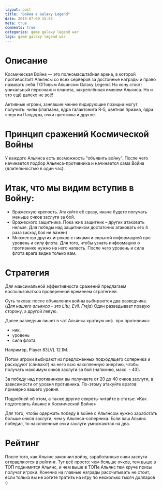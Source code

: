 ```yaml
---
layout: post
title: "Война в Galaxy Legend"
date: 2015-07-09 15:58
meta: true
comments: true
categories: game galaxy legend war
tags: game galaxy legend war
---
```


# Описание

Космическая Война — это полномасштабная арена, в которой противостоят Альянсы со всех серверов за достойные награды и право называть себя ТОПовым Альянсом Galaxy Legend. На кону стоят: уникальный персонаж и планета, закреплённая именем Альянса. Но и это ещё далеко не всё!

Активные игроки, занявшие менее лидирующие позиции могут получить: чипы флагмана, ядра галактонита R-5, цветная призма, ядра энергии Пандоры, очки престижа и другое.

# Принцип сражений Космической Войны

У каждого Альянса есть возможность "объявить войну". После чего начинается подбор Альянса-противника и начинается сама Война (длительностью в один час).

# Итак, что мы видим вступив в Войну:

* Вражескую крепость. Атакуйте её сразу, иначе будете получать меньше очков заслуги за бой.
* Вражеского защитника. Пока жив защитник – других атаковать нельзя. Для победы над защитником достаточно атаковать его 4 раза (исход боя не важен)
* Множество других игроков с никами и скрытой информацией про уровень и силу флота. Для того, чтобы узнать инфоомацию о противнике нужно на него напасть. После чего уровень и сила флота врага видна только вам.

# Стратегия

Для максимальной эффективности сражений предлагаем воспользоваться проверенной временем стратегией.

Суть такова:
после объявления войны выбираются два разведчика. (*Для нашего альянса - это Litu, Evil, Freja*)
Один разведывает правую сторону, а другой левую.

Далее разведчик пишет в чат Альянса краткую инф. про противника:

 * ник,
 * уровень
 * сила флота.

Например, Player 83LVL 12.1M.

Потом игроки выбирают из предложенных подходящего соперника и расходуют (сливают) на него всю накопленную энергию, чтобы получать максимум очков заслуги за бой (напомню, макс. - 40).

За победу над противником вы получаете от 20 до 40 очков заслуги, в зависимости от уровня противника. По-этому атакуйте врагов примерно вашего уровня.

Подробней об этом, а также другие секреты читайте в статье: «Как подготовить Альянс к Космической Войне»

Для того, чтобы одержать победу в войне с Альянсом нужно заработать больше очков заслуги, чем у Альянса-соперника. Если ваш Альянс победил, то накопленные очки заслуги умножаются на два.

# Рейтинг

После того, как Альянс закончил войну, заработанные очки заслуги отправляются в рейтинг. Тут всё просто: чем больше очков, тем выше в ТОП поднимится Альянс, и чем выше в ТОПе Альянс тем круче призы получат игроки. Конечно на главные награды рассчитывать не стоит, если только вы не хотите тратить на игру по несколько тысяч долларов :)


